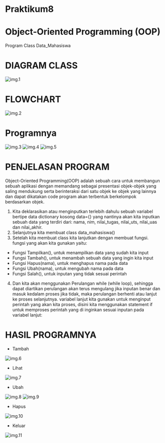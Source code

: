 # Praktikum8
# Object-Oriented Programming (OOP)
 
Program Class Data_Mahasiswa

# DIAGRAM CLASS
![img.1](gambar/Diagram.png)

# FLOWCHART
![img.2](gambar/flowchart.png)

# Programnya
![img.3](gambar/program1.png)
![img.4](gambar/program2.png)
![img.5](gambar/program3.png)

# PENJELASAN PROGRAM

Object-Oriented Programming(OOP) adalah sebuah cara  untuk membangun sebuah aplikasi dengan memandang sebagai presentasi objek-objek yang saling mendukung serta berinteraksi dari satu objek ke objek yang lainnya dan dapat dikatakan code program akan terbentuk berkelompok berdasarkan objek. 

1. Kita deklarasikan atau menginputkan terlebih dahulu sebuah variabel bertipe data dictionary kosong data={} yang nantinya akan kita inputkan sebuah data yang terdiri dari: nama, nim, nilai_tugas, nilai_uts, nilai_uas dan nilai_akhir.
2. Selanjutnya kita membuat class data_mahasiswa()
3. Setelah kita membuat class kita lanjutkan dengan membuat fungsi. fungsi yang akan kita gunakan yaitu:
- Fungsi Tampilkan(), untuk menampilkan data yang sudah kita input
- Fungsi Tambah(), untuk menambah sebuah data yang ingin kita input
- Fungsi Hapus(nama), untuk menghapus nama pada data 
- Fungsi Ubah(nama), untuk mengubah nama pada data
- Fungsi Salah(), untuk inputan yang tidak sesuai perintah 
4. Dan kita akan menggunakan Perulangan while (while loop), sehingga dapat diartikan perulangan akan terus mengulang jika inputan benar dan masuk kedalam proses jika tidak, maka perulangan berhenti atau lanjut ke proses selanjutnya. variabel lanjut kita gunakan untuk menginput perintah yang akan kita proses, disini kita menggunakan statement if untuk memproses perintah yang di inginkan sesuai inputan pada variabel lanjut:

# HASIL PROGRAMNYA

- Tambah

![img.6](gambar/tambah.png)

- Lihat

![img.7](gambar/lihat.png)

- Ubah

![img.8](gambar/ubah.png)
![img.9](gambar/hasil%20ubah.png)

- Hapus

![img.10](gambar/hapus.png)

- Keluar

![img.11](gambar/selesai.png)